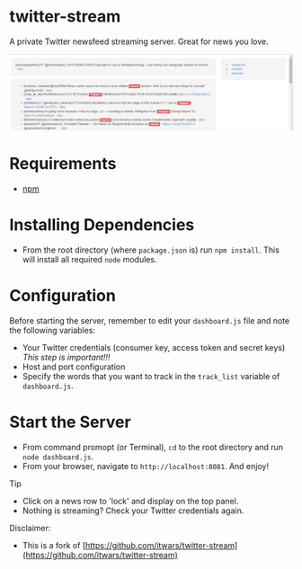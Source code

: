 # twitter-stream
A private Twitter newsfeed streaming server. Great for news you love.

![Image of twitter-stream](https://github.com/jamesmawm/twitter-stream/blob/master/screenshots/screenshot02.png)

# Requirements
- [npm](https://www.npmjs.com/)

# Installing Dependencies
- From the root directory (where `package.json` is) run `npm install`. This will install all required `node` modules.

# Configuration
Before starting the server, remember to edit your `dashboard.js` file and note the following variables:
- Your Twitter credentials (consumer key, access token and secret keys) *This step is important!!!*
- Host and port configuration
- Specify the words that you want to track in the `track_list` variable of `dashboard.js`.

# Start the Server
- From command promopt (or Terminal), `cd` to the root directory and run `node dashboard.js`.
- From your browser, navigate to `http://localhost:8081`. And enjoy!

Tip
- Click on a news row to 'lock' and display on the top panel.
- Nothing is streaming? Check your Twitter credentials again.

Disclaimer:
- This is a fork of [https://github.com/itwars/twitter-stream](https://github.com/itwars/twitter-stream)
